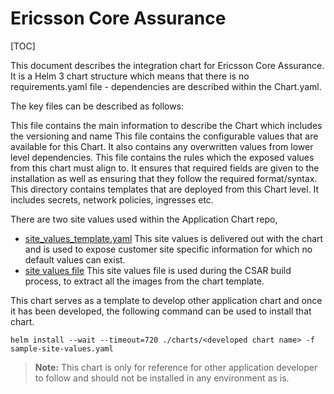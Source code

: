 # Ericsson Core Assurance

[TOC]

This document describes the integration chart for Ericsson Core Assurance.
It is a Helm 3 chart structure which means that there is no requirements.yaml file - dependencies are described within the Chart.yaml.

The key files can be described as follows:



This file contains the main information to describe the Chart which includes the versioning and name
This file contains the configurable values that are available for this Chart. It also contains any overwritten values from lower level dependencies.
This file contains the rules which the exposed values from this chart must align to.
It ensures that required fields are given to the installation as well as ensuring that they follow the required format/syntax.
This directory contains templates that are deployed from this Chart level.
It includes secrets, network policies, ingresses etc.

There are two site values used within the Application Chart repo,
- [site_values_template.yaml](../charts/__helmChartDockerImageName__/site_values_template.yaml) This site values is delivered
out with the chart and is used to expose customer site specific information for which
no default values can exist.
- [site values file](../csar-build/site-values.yaml) This site values file is used during the CSAR build process, to extract all the images from the chart template.


This chart serves as a template to develop other application chart and once it has been developed, the following command can be used to install that chart.

```
helm install --wait --timeout=720 ./charts/<developed chart name> -f sample-site-values.yaml
```

> **Note:** This chart is only for reference for other application developer to follow and should not be installed in any environment as is.
